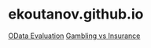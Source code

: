 # ekoutanov.github.io

[OData Evaluation](odata/README.md)
[Gambling vs Insurance](insurance/README.md)
